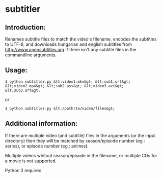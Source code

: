 subtitler
=========

Introduction:
-------------
Renames subtitle files to match the video's filename, encodes the subtitles to UTF-8,
and downloads hungarian and english subtitles from http://www.opensubtitles.org if
there isn't any subtitle files in the commandline arguments.

Usage:
------
```
$ python subtitler.py &lt;video1.mkv&gt; &lt;sub1.srt&gt; &lt;video2.mp4&gt; &lt;sub2.ass&gt; &lt;video3.avi&gt; &lt;sub3.srt&gt;
```

or

```
$ python subtitler.py &lt;/path/to/video/files&gt;
```

Additional information:
-----------------------
If there are multiple video (and subtitle) files in the arguments (or the input directory)
then they will be matched by season/episode number (eg.: series), or episode number
(eg.: animes).

Multiple videos whitout season/episode in the filename, or multiple CDs for a movie is not supported.

Python 3 required
